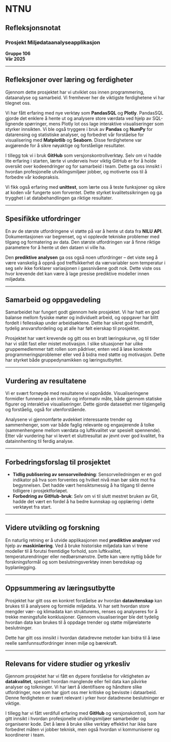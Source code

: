 # NTNU  
## Refleksjonsnotat  
### Prosjekt Miljødataanalyseapplikasjon  
**Gruppe 106**  
**Vår 2025**

---

## Refleksjoner over læring og ferdigheter

Gjennom dette prosjektet har vi utviklet oss innen programmering, dataanalyse og samarbeid. Vi fremhever her de viktigste ferdighetene vi har tilegnet oss.

Vi har fått erfaring med nye verktøy som **PandasSQL** og **Plotly**. PandasSQL gjorde det enklere å hente ut og analysere store værdata ved hjelp av SQL-lignende spørringer, mens Plotly lot oss lage interaktive visualiseringer som styrker innsikten. Vi ble også tryggere i bruk av **Pandas** og **NumPy** for datarensing og statistiske analyser, og forbedret vår forståelse for visualisering med **Matplotlib** og **Seaborn**. Disse ferdighetene var avgjørende for å sikre nøyaktige og forståelige resultater.

I tillegg tok vi i bruk **GitHub** som versjonskontrollverktøy. Selv om vi hadde lite erfaring i starten, lærte vi underveis hvor viktig GitHub er for å holde oversikt over kodeendringer og for samarbeid i team. Dette ga oss innsikt i hvordan profesjonelle utviklingsmiljøer jobber, og motiverte oss til å forbedre vår kodepraksis.

Vi fikk også erfaring med **unittest**, som lærte oss å teste funksjoner og sikre at koden vår fungerte som forventet. Dette styrket kvalitetssikringen og ga trygghet i at databehandlingen ga riktige resultater.

---

## Spesifikke utfordringer

En av de største utfordringene vi støtte på var å hente ut data fra **NILU API**. Dokumentasjonen var begrenset, og vi opplevde tekniske problemer med tilgang og formatering av data. Den største utfordringen var å finne riktige parametere for å hente ut den dataen vi ville ha.

Den **prediktive analysen** ga oss også noen utfordringer – det viste seg å være vanskelig å oppnå god treffsikkerhet da værvariabler som temperatur i seg selv ikke forklarer variasjonen i gassnivåene godt nok. Dette viste oss hvor krevende det kan være å lage presise prediktive modeller innen miljødata.

---

## Samarbeid og oppgavedeling

Samarbeidet har fungert godt gjennom hele prosjektet. Vi har hatt en god balanse mellom fysiske møter og individuelt arbeid, og oppgaver har blitt fordelt i fellesskap under arbeidsøktene. Dette har sikret god fremdrift, tydelig ansvarsfordeling og at alle har følt eierskap til prosjektet.

Prosjektet har vært krevende og gitt oss en bratt læringskurve, og til tider har vi stått fast eller mistet motivasjon. I slike situasjoner har ulike gruppemedlemmer tatt rollen som pådriver, enten ved å løse konkrete programmeringsproblemer eller ved å bidra med støtte og motivasjon. Dette har styrket både gruppedynamikken og læringsutbyttet.

---

## Vurdering av resultatene

Vi er svært fornøyde med resultatene vi oppnådde. Visualiseringene formidler funnene på en intuitiv og informativ måte, både gjennom statiske figurer og interaktive visualiseringer. Dette gjorde datasettet mer tilgjengelig og forståelig, også for utenforstående.

Analysene vi gjennomførte avdekket interessante trender og sammenhenger, som var både faglig relevante og engasjerende å tolke (sammenhengene mellom værdata og luftkvalitet var spesielt spennende). Etter vår vurdering har vi levert et sluttresultat av jevnt over god kvalitet, fra datainnhenting til ferdig analyse.

---

## Forbedringsforslag til prosjektet  

- **Tidlig publisering av sensorveiledning**: Sensorveiledningen er en god indikator på hva som forventes og hvilket nivå man bør sikte mot fra begynnelsen. Det hadde vært hensiktsmessig å ha tilgang til denne tidligere i prosjektforløpet.
- **Forbedring av GitHub-bruk**: Selv om vi til slutt mestret bruken av Git, hadde det vært en fordel å ha bedre kunnskap og opplæring i dette verktøyet fra start.

---

## Videre utvikling og forskning

En naturlig retning er å utvide applikasjonen med **prediktive analyser** ved hjelp av **maskinlæring**. Ved å bruke historiske miljødata kan vi trene modeller til å forutsi fremtidige forhold, som luftkvalitet, temperaturendringer eller nedbørsmønstre. Dette kan være nyttig både for forskningsformål og som beslutningsverktøy innen beredskap og byplanlegging.

---

## Oppsummering av læringsutbytte

Prosjektet har gitt oss en konkret forståelse av hvordan **datavitenskap** kan brukes til å analysere og formidle miljødata. Vi har sett hvordan store mengder vær- og klimadata kan struktureres, renses og analyseres for å trekke meningsfulle konklusjoner. Gjennom visualiseringer ble det tydelig hvordan data kan brukes til å oppdage trender og støtte miljørelaterte beslutninger.

Dette har gitt oss innsikt i hvordan datadrevne metoder kan bidra til å løse reelle samfunnsutfordringer innen miljø og bærekraft.

---

## Relevans for videre studier og yrkesliv

Gjennom prosjektet har vi fått en dypere forståelse for viktigheten av **datakvalitet**, spesielt hvordan manglende eller feil data kan påvirke analyser og tolkninger. Vi har lært å identifisere og håndtere slike utfordringer, noe som har gjort oss mer kritiske og bevisste i dataarbeid. Denne ferdigheten er svært relevant i yrker hvor datadrevne beslutninger er viktige.

I tillegg har vi fått verdifull erfaring med **GitHub** og versjonskontroll, som har gitt innsikt i hvordan profesjonelle utviklingsmiljøer samarbeider og organiserer kode. Det å lære å bruke slike verktøy effektivt har ikke bare forbedret måten vi jobber teknisk, men også hvordan vi kommuniserer og koordinerer i team.
